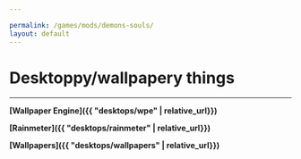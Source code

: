 ```yaml
---

permalink: /games/mods/demons-souls/
layout: default
---
```


# Desktoppy/wallpapery things

---

**[Wallpaper Engine]({{ "desktops/wpe" | relative_url}})**

**[Rainmeter]({{ "desktops/rainmeter" | relative_url}})**

**[Wallpapers]({{ "desktops/wallpapers" | relative_url}})**